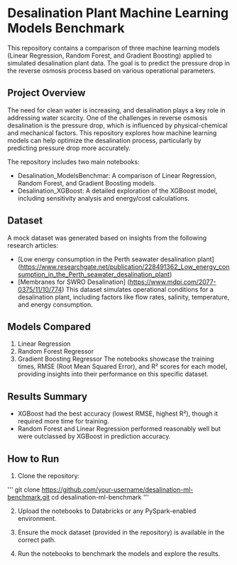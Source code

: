 # Desalination Plant Machine Learning Models Benchmark
This repository contains a comparison of three machine learning models (Linear Regression, Random Forest, and Gradient Boosting) applied to simulated desalination plant data. The goal is to predict the pressure drop in the reverse osmosis process based on various operational parameters.

## Project Overview
The need for clean water is increasing, and desalination plays a key role in addressing water scarcity. One of the challenges in reverse osmosis desalination is the pressure drop, which is influenced by physical-chemical and mechanical factors. This repository explores how machine learning models can help optimize the desalination process, particularly by predicting pressure drop more accurately.

The repository includes two main notebooks:

- Desalination_ModelsBenchmar: A comparison of Linear Regression, Random Forest, and Gradient Boosting models.
- Desalination_XGBoost: A detailed exploration of the XGBoost model, including sensitivity analysis and energy/cost calculations.
  
## Dataset
A mock dataset was generated based on insights from the following research articles:

- [Low energy consumption in the Perth seawater desalination plant] (https://www.researchgate.net/publication/228491362_Low_energy_consumption_in_the_Perth_seawater_desalination_plant)
- [Membranes for SWRO Desalination] (https://www.mdpi.com/2077-0375/11/10/774)
This dataset simulates operational conditions for a desalination plant, including factors like flow rates, salinity, temperature, and energy consumption.

## Models Compared
1. Linear Regression
2. Random Forest Regressor
3. Gradient Boosting Regressor
The notebooks showcase the training times, RMSE (Root Mean Squared Error), and R² scores for each model, providing insights into their performance on this specific dataset.

## Results Summary
- XGBoost had the best accuracy (lowest RMSE, highest R²), though it required more time for training.
- Random Forest and Linear Regression performed reasonably well but were outclassed by XGBoost in prediction accuracy.

## How to Run
1. Clone the repository:

'''
git clone https://github.com/your-username/desalination-ml-benchmark.git
cd desalination-ml-benchmark '''

2. Upload the notebooks to Databricks or any PySpark-enabled environment.

3. Ensure the mock dataset (provided in the repository) is available in the correct path.

4. Run the notebooks to benchmark the models and explore the results.
